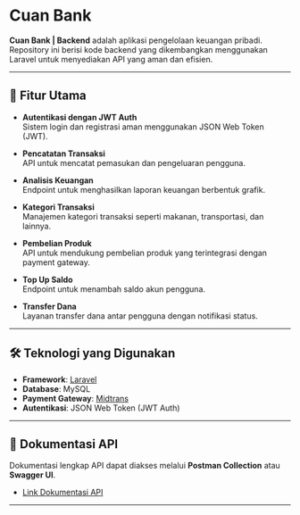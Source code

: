 
# Cuan Bank  

**Cuan Bank | Backend** adalah aplikasi pengelolaan keuangan pribadi. Repository ini berisi kode backend yang dikembangkan menggunakan Laravel untuk menyediakan API yang aman dan efisien.  

---

## 🚀 Fitur Utama  

- **Autentikasi dengan JWT Auth**  
  Sistem login dan registrasi aman menggunakan JSON Web Token (JWT).  

- **Pencatatan Transaksi**  
  API untuk mencatat pemasukan dan pengeluaran pengguna.  

- **Analisis Keuangan**  
  Endpoint untuk menghasilkan laporan keuangan berbentuk grafik.  

- **Kategori Transaksi**  
  Manajemen kategori transaksi seperti makanan, transportasi, dan lainnya.  

- **Pembelian Produk**  
  API untuk mendukung pembelian produk yang terintegrasi dengan payment gateway.  

- **Top Up Saldo**  
  Endpoint untuk menambah saldo akun pengguna.  

- **Transfer Dana**  
  Layanan transfer dana antar pengguna dengan notifikasi status.  

---

## 🛠️ Teknologi yang Digunakan  

- **Framework**: [Laravel](https://laravel.com/)  
- **Database**: MySQL  
- **Payment Gateway**: [Midtrans](https://midtrans.com/)  
- **Autentikasi**: JSON Web Token (JWT Auth)  

---

## 📑 Dokumentasi API  

Dokumentasi lengkap API dapat diakses melalui **Postman Collection** atau **Swagger UI**.  
- [Link Dokumentasi API](#)   

---
